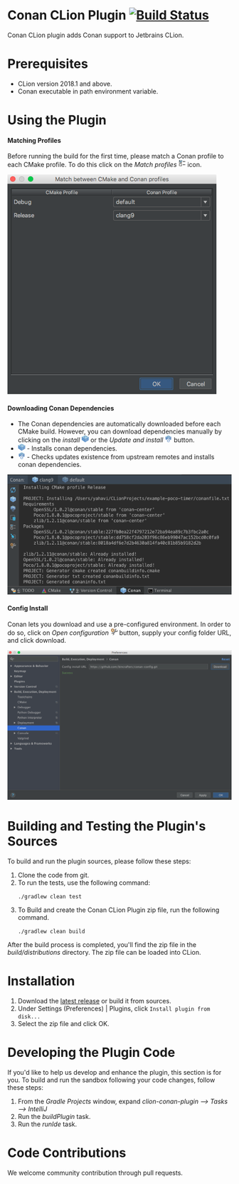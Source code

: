 # Conan CLion Plugin [![Build Status](https://travis-ci.org/conan-io/conan-clion-plugin.svg?branch=master)](https://travis-ci.org/conan-io/conan-clion-plugin)
Conan CLion plugin adds Conan support to Jetbrains CLion.

# Prerequisites
* CLion version 2018.1 and above.
* Conan executable in path environment variable.

# Using the Plugin
#### Matching Profiles
Before running the build for the first time, please match a Conan profile to each CMake profile.
To do this click on the *Match profiles* ![Match profiles](src/main/resources/icons/properties.png?raw=true "Match profiles") icon.

![Matching profiles form](src/main/resources/screenshots/matching-profiles.png?raw=true "Matching profiles form")

#### Downloading Conan Dependencies
* The Conan dependencies are automatically downloaded before each CMake build.
However, you can download dependencies manually by clicking on the *install* ![Install](src/main/resources/icons/conan.png?raw=true "Install") or the *Update and install* ![Update and install](src/main/resources/icons/conan-update-install.png?raw=true "Update and install") button.
* ![Install](src/main/resources/icons/conan.png?raw=true "Install") - Installs conan dependencies.
* ![Update and install](src/main/resources/icons/conan-update-install.png?raw=true "Update and install") - Checks updates existence from upstream remotes and installs conan dependencies.

![Install](src/main/resources/screenshots/install.png?raw=true "Install")

#### Config Install
Conan lets you download and use a pre-configured environment. In order to do so, click on *Open configuration* ![Open configuration](src/main/resources/icons/settings.png?raw=true "Open configuration") button, supply your config folder URL, and click download.

![Install](src/main/resources/screenshots/config-install.png?raw=true "Config install")

# Building and Testing the Plugin's Sources
To build and run the plugin sources, please follow these steps:
1. Clone the code from git.
2. To run the tests, use the following command:
    ```
    ./gradlew clean test
    ```
3. To Build and create the Conan CLion Plugin zip file, run the following command.
    ```
    ./gradlew clean build
    ```
After the build process is completed, you'll find the zip file in the *build/distributions* directory.
The zip file can be loaded into CLion.

# Installation  
1. Download the [latest release](https://github.com/conan-io/conan-clion-plugin/releases/latest) or build it from sources.
2. Under Settings (Preferences) | Plugins, click `Install plugin from disk...`
3. Select the zip file and click OK.

# Developing the Plugin Code
If you'd like to help us develop and enhance the plugin, this section is for you.
To build and run the sandbox following your code changes, follow these steps:

1. From the *Gradle Projects* window, expand *clion-conan-plugin --> Tasks --> IntelliJ*
2. Run the *buildPlugin* task.
3. Run the *runIde* task.

# Code Contributions
We welcome community contribution through pull requests.
